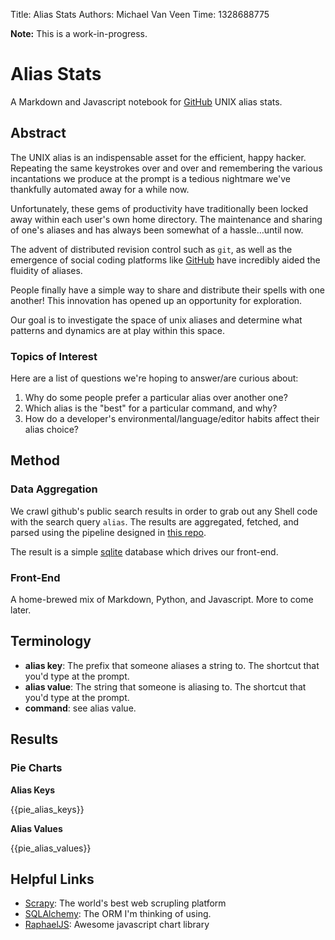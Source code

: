 Title: 	 Alias Stats
Authors: Michael Van Veen
Time: 	 1328688775


**Note:** This is a work-in-progress.

Alias Stats
===========

A Markdown and Javascript notebook for [GitHub][github] UNIX alias stats.

Abstract
--------

The UNIX alias is an indispensable asset for the efficient, happy hacker.  Repeating the same keystrokes over and over and remembering the various incantations we produce at the prompt is a tedious nightmare we've thankfully automated away for a while now.  


Unfortunately, these gems of productivity have traditionally been locked away within each user's own home directory.  The maintenance and sharing of one's aliases and has always been somewhat of a hassle…until now.

The advent of distributed revision control such as `git`, as well as the emergence of social coding platforms  like [GitHub][github] have incredibly aided the fluidity of aliases.

People finally have a simple way to share and distribute their spells with one another!  This innovation has opened up an opportunity for exploration.

Our goal is to investigate the space of unix aliases and determine what patterns and dynamics are at play within this space.

### Topics of Interest

Here are a list of questions we're hoping to answer/are curious about:

1. Why do some people prefer a particular alias over another one?
2. Which alias is the "best" for a particular command, and why?
3. How do a developer's environmental/language/editor habits affect their alias choice?

Method
------

### Data Aggregation

We crawl github's public search results in order to grab out any Shell code
with the search query `alias`.  The results are aggregated, fetched, and parsed using 
the pipeline designed in [this repo][alias-scrape].

The result is a simple [sqlite] database which drives our front-end.

### Front-End

A home-brewed mix of Markdown, Python, and Javascript.  More to come later.

Terminology
-----------

* **alias key**: The prefix that someone aliases a string to.  The shortcut that you'd type at the prompt.
* **alias value**: The string that someone is aliasing to.  The shortcut that you'd type at the prompt.
* **command**: see alias value.

Results
-------

### Pie Charts

**Alias Keys**

{{pie_alias_keys}}

**Alias Values**

{{pie_alias_values}}

Helpful Links
--------------

* [Scrapy](http://readthedocs.org/docs/scrapy/en/latest/): The world's best web scrupling platform
* [SQLAlchemy](http://www.sqlalchemy.org/): The ORM I'm thinking of using.
* [RaphaelJS](http://g.raphaeljs.com/): Awesome javascript chart library


[alias-scrape]: http://www.github.com/mvanveen/alias-scrape
[github]: http://www.github.com
[sqlite]: http://www.sqlite.org/
